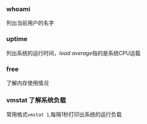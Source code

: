 ### whoami

列出当前用户的名字

### uptime

列出系统的运行时间，*load average*指的是系统CPU运载

### free

了解内存使用情况

### vmstat  了解系统负载

常用格式`vmstat 1`,每隔1秒打印出系统的运行负载